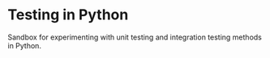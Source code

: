 # Testing in Python

Sandbox for experimenting with unit testing and integration testing methods in Python.
